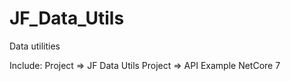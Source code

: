 # JF_Data_Utils
Data utilities

Include:
Project => JF Data Utils
Project => API Example NetCore 7

